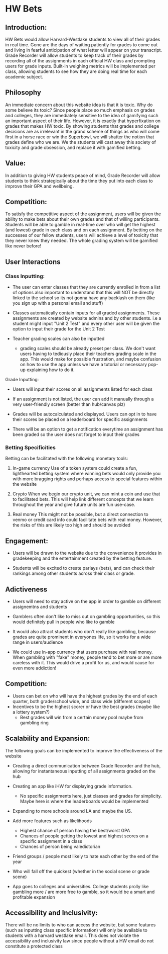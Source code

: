 # HW Bets

## Introduction:

HW Bets would allow Harvard-Westlake students to view all of their grades in real time. Gone are the days of waiting patiently for grades to come out and living in fearful anticipation of what letter will appear on your transcript. Grade Recorder will allow students to keep track of their grades by recording all of the assignments in each official HW class and prompting users for grade inputs. Built-in weighing metrics will be implemented per class, allowing students to see how they are doing real time for each academic subject. 

## Philosophy
An immediate concern about this website idea is that it is toxic. Why do some believe its toxic? Since people place so much emphasis on grades and colleges, they are immediately sensitive to the idea of gamifying such an important aspect of their life. However, it is exactly that hyperfixation on grades that makes HW toxic. By showing students that grades and college decisions are as irrelevant in the grand scheme of things as who will come first in a horse race or win the Superbowl, we will shatter the notion that grades define who we are. We the students will cast away this society of toxicity and grade obsession, and replace it with gamified betting. 

## Value: 
In addition to giving HW students peace of mind, Grade Recorder will allow students to think strategically about the time they put into each class to improve their GPA and wellbeing.

## Competition: 
To satisfy the competitive aspect of the assignment, users will be given the ability to make bets about their own grades and that of willing participants. Students will be able to gamble in real-time over who will get the highest (and lowest) grade in each class and on each assignment. By betting on the successes of our fellow students, users will achieve a level of toxicity that they never knew they needed. The whole grading system will be gamified like never before!

## User Interactions

### Class Inputting: 
- The user can enter classes that they are currently enrolled in from a list of options also important to understand that this will NOT be directly linked to the school so its not gonna have any backlash on them (like you sign up with a personal email and stuff) 

- Classes automatically contain inputs for all graded assignments. These assignments are created by website admins and by other students. i.e a student might input "Unit 2 Test" and every other user will be given the option to input their grade for the Unit 2 Test

- Teacher grading scales can also be inputted
    - grading scales should be already preset per class. We don't want users having to tediously place their teachers grading scale in the app. This would make for possible frustration, and maybe confusion on how to use the app unless we have a tutorial or necessary pop-up explaining how to do it. 

Grade Inputting:
- Users will input their scores on all assignments listed for each class

- If an assignment is not listed, the user can add it manually through a very user-friendly screen (better than hub/canvas plz)

- Grades will be autocalculated and displayed. Users can opt in to have their scores be placed on a leaderboard for specific assignments

- There will be an option to get a notification everytime an assignment has been graded so the user does not forget to input their grades

### Betting Specificities
Betting can be facilitated with the following monetary tools:
1. In-game currency
Use of a token system could create a fun, lighthearted betting system where winning bets would only provide you with more bragging rights and perhaps access to special features within the website

2. Crypto
When we begin our crypto unit, we can mint a coin and use that to facilitated bets. This will help link different concepts that we learn throughout the year and give future units are fun use-case. 

3. Real money
This might not be possible, but a direct connection to venmo or credit card info could facilitate bets with real money. However, the risks of this are likely too high and should be avoided

## Engagement: 
- Users will be drawn to the website due to the convenience it provides in gradekeeping and the entertainment created by the betting feature. 

- Students will be excited to create parlays (bets), and can check their rankings among other students across their class or grade. 

## Adictiveness
- Users will need to stay active on the app in order to gamble on different assignemtns and students

- Gamblers often don't like to miss out on gambling opportunities, so this would definitely pull in people who like to gamble

- It would also attract students who don't really like gambling, because grades are quite prominent in everyones life, so it works for a wide range in users/audience

- We could use in-app currency that users purchase with real money. When gambling with "fake" money, people tend to bet more or are more careless with it. This would drive a profit for us, and would cause for even more addiction!

## Competition:
- Users can bet on who will have the highest grades by the end of each quarter, both grade/school wide, and class wide (different scopes)
- Incentives to be the highest scorer or have the best grades (maybe like a lottery system?)
    - Best grades will win from a certain money pool maybe from gambling ring



## Scalability and Expansion: 
The following goals can be implemented to improve the effectiveness of the website

-  Creating a direct communication between Grade Recorder and the hub, allowing for instantaneous inputting of all assignments graded on the hub

- Creating an app like iHW for displaying grade information.
    - No specific assignments here, just classes and grades for simplicity. Maybe here is where the leaderboards would be implemented

- Expanding to more schools around LA and maybe the US.

- Add more features such as likelihoods
    - Highest chance of person having the best/worst GPA
    - Chances of people getting the lowest and highest scores on a specific assignment in a class
    - Chances of person being valedictorian

- Friend groups / people most likely to hate each other by the end of the year

- Who will fall off the quickest (whether in the social scene or grade scene)

- App goes to colleges and universities. College students prolly like gambling more / are more free to gamble, so it would be a smart and profitable expansion

## Accessibility and Inclusivity: 
There will be no limits to who can access the website, but some features (such as inputting class specific information) will only be available to students with a harvard westlake email. This does not violate the accessibility and inclusivity law since people without a HW email do not constitute a protected class

